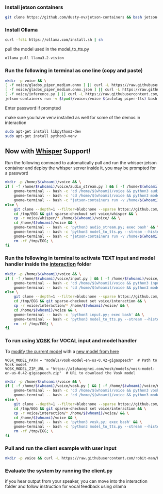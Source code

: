 ### Install jetson containers
```bash
git clone https://github.com/dusty-nv/jetson-containers && bash jetson-containers/install.sh
```

### Install Ollama
```bash
curl -fsSL https://ollama.com/install.sh | sh
```
pull the model used in the model_to_tts.py
```bash
ollama pull llama3.2-vision
```

### Run the following in terminal as one line (copy and paste)
```bash
mkdir -p voice && \
[ -f voice/glados_piper_medium.onnx ] || curl -L https://raw.githubusercontent.com/robit-man/EGG/main/voice/glados_piper_medium.onnx -o voice/glados_piper_medium.onnx && \
[ -f voice/glados_piper_medium.onnx.json ] || curl -L https://raw.githubusercontent.com/robit-man/EGG/main/voice/glados_piper_medium.onnx.json -o voice/glados_piper_medium.onnx.json && \
[ -f voice/inference.py ] || curl -L https://raw.githubusercontent.com/robit-man/EGG/main/voice/inference.py -o voice/inference.py && \
jetson-containers run -v $(pwd)/voice:/voice $(autotag piper-tts) bash -c "cd /voice && python3 inference.py"
```
Enter password if prompted

make sure you have venv installed as well for some of the demos in interaction

```bash
sudo apt-get install libpython3-dev
sudo apt-get install python3-venv
```

## Now with [Whisper](https://github.com/dusty-nv/jetson-containers/tree/master/packages/speech/whisper) Support!
Run the following command to automatically pull and run the whisper jetson container and deploy the whisper server inside it, you may be prompted for a password
```bash
mkdir -p /home/$(whoami)/voice && \
if [ -f /home/$(whoami)/voice/audio_stream.py ] && [ -f /home/$(whoami)/voice/whisper_server.py ]; then \
    gnome-terminal -- bash -c 'cd /home/$(whoami)/voice && python3 audio_stream.py; exec bash' && \
    gnome-terminal -- bash -c 'cd /home/$(whoami)/voice && python3 model_to_tts.py; exec bash' && \
    gnome-terminal -- bash -c "jetson-containers run -v /home/$(whoami)/voice:/voice \$(autotag whisper) bash -c 'cd .. && cd .. && cd voice && python3 whisper_server.py'; exec bash"; \
else \
    git clone --depth=1 --filter=blob:none --sparse https://github.com/robit-man/EGG.git /tmp/EGG && \
    cd /tmp/EGG && git sparse-checkout set voice/whisper && \
    cp -r voice/whisper/* /home/$(whoami)/voice/ && \
    cd /home/$(whoami)/voice && \
    gnome-terminal -- bash -c 'python3 audio_stream.py; exec bash' && \
    gnome-terminal -- bash -c 'python3 model_to_tts.py --stream --history; exec bash' && \
    gnome-terminal -- bash -c "jetson-containers run -v /home/$(whoami)/voice:/voice \$(autotag whisper) bash -c 'cd .. && cd .. && cd voice && python3 whisper_server.py'; exec bash" && \
    rm -rf /tmp/EGG; \
fi
```

### Run the following in terminal to activate TEXT input and model handler inside the [interaction](https://github.com/robit-man/EGG/tree/main/voice/interaction) folder
```bash
mkdir -p /home/$(whoami)/voice && \
if [ -f /home/$(whoami)/voice/input.py ] && [ -f /home/$(whoami)/voice/model_to_tts.py ]; then \
    gnome-terminal -- bash -c 'cd /home/$(whoami)/voice && python3 input.py; exec bash' && \
    gnome-terminal -- bash -c 'cd /home/$(whoami)/voice && python3 model_to_tts.py; exec bash'; \
else \
    git clone --depth=1 --filter=blob:none --sparse https://github.com/robit-man/EGG.git /tmp/EGG && \
    cd /tmp/EGG && git sparse-checkout set voice/interaction && \
    cp -r voice/interaction/* /home/$(whoami)/voice/ && \
    cd /home/$(whoami)/voice && \
    gnome-terminal -- bash -c 'python3 input.py; exec bash' && \
    gnome-terminal -- bash -c 'python3 model_to_tts.py --stream --history; exec bash' && \
    rm -rf /tmp/EGG; \
fi
```

### To run using [VOSK](https://alphacephei.com/vosk/) for VOCAL input and model handler

To [modify the current model](https://github.com/robit-man/EGG/blob/main/voice/interaction/vosk.py) with a [new model from here](https://alphacephei.com/vosk/models)
```
VOSK_MODEL_PATH = "models/vosk-model-en-us-0.42-gigaspeech"  # Path to Vosk model
VOSK_MODEL_ZIP_URL = "https://alphacephei.com/vosk/models/vosk-model-en-us-0.42-gigaspeech.zip"  # URL to download the Vosk model
```
 
```bash
mkdir -p /home/$(whoami)/voice && \
if [ -f /home/$(whoami)/voice/vosk.py ] && [ -f /home/$(whoami)/voice/model_to_tts.py ]; then \
    gnome-terminal -- bash -c 'cd /home/$(whoami)/voice && python3 vosk.py; exec bash' && \
    gnome-terminal -- bash -c 'cd /home/$(whoami)/voice && python3 model_to_tts.py; exec bash'; \
else \
    git clone --depth=1 --filter=blob:none --sparse https://github.com/robit-man/EGG.git /tmp/EGG && \
    cd /tmp/EGG && git sparse-checkout set voice/interaction && \
    cp -r voice/interaction/* /home/$(whoami)/voice/ && \
    cd /home/$(whoami)/voice && \
    gnome-terminal -- bash -c 'python3 vosk.py; exec bash' && \
    gnome-terminal -- bash -c 'python3 model_to_tts.py --stream --history; exec bash' && \
    rm -rf /tmp/EGG; \
fi
```

### Pull and run the client example with user input
```bash
mkdir -p voice && curl -L https://raw.githubusercontent.com/robit-man/EGG/main/voice/client.py -o voice/client.py && python3 voice/client.py
```

### Evaluate the system by running the client.py
if you hear output from your speaker, you can move into the interaction folder and follow instruction for vocal feedback using ollama
